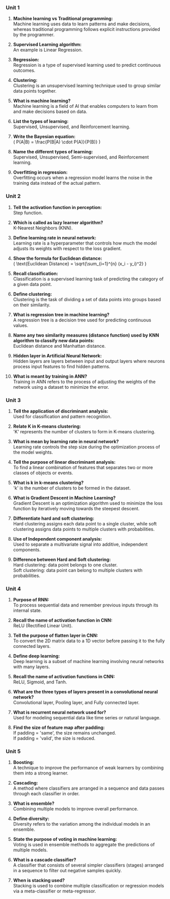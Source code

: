 ### Unit 1
1. **Machine learning vs Traditional programming:**  
   Machine learning uses data to learn patterns and make decisions, whereas traditional programming follows explicit instructions provided by the programmer.

2. **Supervised Learning algorithm:**  
   An example is Linear Regression.

3. **Regression:**  
   Regression is a type of supervised learning used to predict continuous outcomes.

4. **Clustering:**  
   Clustering is an unsupervised learning technique used to group similar data points together.

5. **What is machine learning?**  
   Machine learning is a field of AI that enables computers to learn from and make decisions based on data.

6. **List the types of learning:**  
   Supervised, Unsupervised, and Reinforcement learning.

7. **Write the Bayesian equation:**  
   \( P(A|B) = \frac{P(B|A) \cdot P(A)}{P(B)} \)

8. **Name the different types of learning:**  
   Supervised, Unsupervised, Semi-supervised, and Reinforcement learning.

9. **Overfitting in regression:**  
   Overfitting occurs when a regression model learns the noise in the training data instead of the actual pattern.

### Unit 2
1. **Tell the activation function in perception:**  
   Step function.

2. **Which is called as lazy learner algorithm?**  
   K-Nearest Neighbors (KNN).

3. **Define learning rate in neural network:**  
   Learning rate is a hyperparameter that controls how much the model adjusts its weights with respect to the loss gradient.

4. **Show the formula for Euclidean distance:**  
   \( \text{Euclidean Distance} = \sqrt{\sum_{i=1}^{n} (x_i - y_i)^2} \)

5. **Recall classification:**  
   Classification is a supervised learning task of predicting the category of a given data point.

6. **Define clustering:**  
   Clustering is the task of dividing a set of data points into groups based on their similarity.

7. **What is regression tree in machine learning?**  
   A regression tree is a decision tree used for predicting continuous values.

8. **Name any two similarity measures (distance function) used by KNN algorithm to classify new data points:**  
   Euclidean distance and Manhattan distance.

9. **Hidden layer in Artificial Neural Network:**  
   Hidden layers are layers between input and output layers where neurons process input features to find hidden patterns.

10. **What is meant by training in ANN?**  
    Training in ANN refers to the process of adjusting the weights of the network using a dataset to minimize the error.

### Unit 3
1. **Tell the application of discriminant analysis:**  
   Used for classification and pattern recognition.

2. **Relate K in K-means clustering:**  
   'K' represents the number of clusters to form in K-means clustering.

3. **What is mean by learning rate in neural network?**  
   Learning rate controls the step size during the optimization process of the model weights.

4. **Tell the purpose of linear discriminant analysis:**  
   To find a linear combination of features that separates two or more classes of objects or events.

5. **What is k in k-means clustering?**  
   'k' is the number of clusters to be formed in the dataset.

6. **What is Gradient Descent in Machine Learning?**  
   Gradient Descent is an optimization algorithm used to minimize the loss function by iteratively moving towards the steepest descent.

7. **Differentiate hard and soft clustering:**  
   Hard clustering assigns each data point to a single cluster, while soft clustering assigns data points to multiple clusters with probabilities.

8. **Use of Independent component analysis:**  
   Used to separate a multivariate signal into additive, independent components.

9. **Difference between Hard and Soft clustering:**  
   Hard clustering: data point belongs to one cluster.  
   Soft clustering: data point can belong to multiple clusters with probabilities.

### Unit 4
1. **Purpose of RNN:**  
   To process sequential data and remember previous inputs through its internal state.

2. **Recall the name of activation function in CNN:**  
   ReLU (Rectified Linear Unit).

3. **Tell the purpose of flatten layer in CNN:**  
   To convert the 2D matrix data to a 1D vector before passing it to the fully connected layers.

4. **Define deep learning:**  
   Deep learning is a subset of machine learning involving neural networks with many layers.

5. **Recall the name of activation functions in CNN:**  
   ReLU, Sigmoid, and Tanh.

6. **What are the three types of layers present in a convolutional neural network?**  
   Convolutional layer, Pooling layer, and Fully connected layer.

7. **What is recurrent neural network used for?**  
   Used for modeling sequential data like time series or natural language.

8. **Find the size of feature map after padding:**  
   If padding = 'same', the size remains unchanged.  
   If padding = 'valid', the size is reduced.

### Unit 5
1. **Boosting:**  
   A technique to improve the performance of weak learners by combining them into a strong learner.

2. **Cascading:**  
   A method where classifiers are arranged in a sequence and data passes through each classifier in order.

3. **What is ensemble?**  
   Combining multiple models to improve overall performance.

4. **Define diversity:**  
   Diversity refers to the variation among the individual models in an ensemble.

5. **State the purpose of voting in machine learning:**  
   Voting is used in ensemble methods to aggregate the predictions of multiple models.

6. **What is a cascade classifier?**  
   A classifier that consists of several simpler classifiers (stages) arranged in a sequence to filter out negative samples quickly.

7. **When is stacking used?**  
   Stacking is used to combine multiple classification or regression models via a meta-classifier or meta-regressor.
